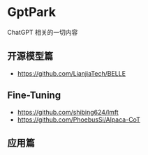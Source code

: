 # GptPark
ChatGPT 相关的一切内容

## 开源模型篇
- https://github.com/LianjiaTech/BELLE

## Fine-Tuning
- https://github.com/shibing624/lmft
- https://github.com/PhoebusSi/Alpaca-CoT

## 应用篇
